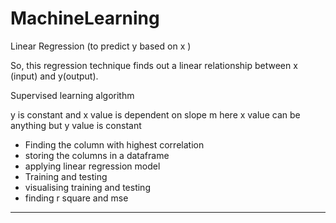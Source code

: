 # MachineLearning


Linear Regression (to predict y based on x )

So, this regression technique finds out a linear relationship between x (input) and y(output).

Supervised learning algorithm 

y is constant and x value is dependent on slope m 
here x value can be anything but y value is constant
* Finding the column with highest correlation <br />
* storing the columns in a dataframe <br />
* applying linear regression model <br />
* Training and testing <br />
* visualising training and testing <br />
* finding r square and mse  <br />

-----------------------------------------------------------------------------------
